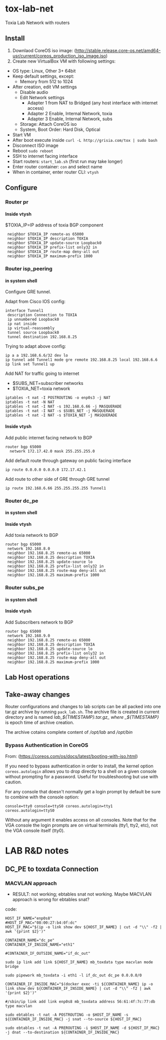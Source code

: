 # tox-lab-net
Toxia Lab Network with routers

## Install

1. Downlaod CoreOS iso image: (http://stable.release.core-os.net/amd64-usr/current/coreos_production_iso_image.iso)
2. Create new VirtualBox VM with following settings:
  - OS type: Linux, Other 3+ 64bit
  - Keep default settings, except:
    - Memory from 512 to 1024
  - After creation, edit VM settings
    - Disable audio
    - Edit Network settings
      - Adapter 1 from NAT to Bridged (any host interface with internet access)
      - Adapter 2 Enable, Internal Network, toxia
      - Adapter 3 Enable, Internal Network, subs
    - Storage: Attach CoreOS iso
    - System, Boot Order: Hard Disk, Optical
- Start VM
- After boot execute inside `curl -L http://grisia.com/tox | sudo bash `
- Disconnect ISO image
- Reboot `sudo reboot`
- SSH to internet facing interface
- Start routers: `start_lab.sh` (first run may take longer)
- Enter router container: `con` and select name
- When in container, enter router CLI: `vtysh`

## Configure

### Router pr

#### Inside vtysh

$TOXIA_IP=IP address of toxia BGP component

```
 neighbor $TOXIA_IP remote-as 65000
 neighbor $TOXIA_IP description TOXIA
 neighbor $TOXIA_IP update-source Loopback0
 neighbor $TOXIA_IP prefix-list only32 in
 neighbor $TOXIA_IP route-map deny-all out
 neighbor $TOXIA_IP maximum-prefix 1000
```

### Router isp_peering

#### in system shell

Configure GRE tunnel.

Adapt from Cisco IOS config:

```
interface Tunnel1
 description Connection to TOXIA
 ip unnumbered Loopback0
 ip nat inside
 ip virtual-reassembly
 tunnel source Loopback0
 tunnel destination 192.168.8.25
```

Trying to adapt above config:

```
ip a a 192.168.6.6/32 dev lo
ip tunnel add Tunnel1 mode gre remote 192.168.8.25 local 192.168.6.6
ip link set Tunnel1 up
```


Add NAT for traffic going to internet

* $SUBS_NET=subscriber networks
* $TOXIA_NET=toxia network

```
iptables -t nat -I POSTROUTING -o enp0s3 -j NAT
iptables -t nat -N NAT
iptables -t nat -I NAT -s 192.168.6.66 -j MASQUERADE
iptables -t nat -I NAT -s $SUBS_NET -j MASQUERADE
iptables -t nat -I NAT -s $TOXIA_NET -j MASQUERADE
```

#### Inside vtysh

Add public internet facing network to BGP

```
router bgp 65000
  network 172.17.42.0 mask 255.255.255.0
```

Add default route through gateway on public facing interface

```
ip route 0.0.0.0 0.0.0.0 172.17.42.1
```

Add route to other side of GRE through GRE tunnel

```
ip route 192.168.6.66 255.255.255.255 Tunnel1
```

### Router dc_pe

#### in system shell

#### Inside vtysh

Add toxia network to BGP

```
router bgp 65000
 network 192.168.8.0
 neighbor 192.168.8.25 remote-as 65000
 neighbor 192.168.8.25 description TOXIA
 neighbor 192.168.8.25 update-source lo
 neighbor 192.168.8.25 prefix-list only32 in
 neighbor 192.168.8.25 route-map deny-all out
 neighbor 192.168.8.25 maximum-prefix 1000
```

### Router subs_pe

#### in system shell

#### Inside vtysh

Add Subscribers network to BGP

```
router bgp 65000
 network 192.168.9.0
 neighbor 192.168.8.25 remote-as 65000
 neighbor 192.168.8.25 description TOXIA
 neighbor 192.168.8.25 update-source lo
 neighbor 192.168.8.25 prefix-list only32 in
 neighbor 192.168.8.25 route-map deny-all out
 neighbor 192.168.8.25 maximum-prefix 1000
```


## Lab Host operations

## Take-away changes

Router configurations and changes to lab scripts can be all packed into one tar.gz archive by running `pack_lab.sh`. The archive file is created in current directory and is named _lab\_${TIMESTAMP}.tar.gz_ where _${TIMESTAMP}_ is epoch time of archive creation.

The archive cotains complete content of _/opt/lab_ and _/opt/bin_

### Bypass Authentication in CoreOS
From: (https://coreos.com/os/docs/latest/booting-with-iso.html)

If you need to bypass authentication in order to install, the kernel option `coreos.autologin` allows you to drop directly to a shell on a given console without prompting for a password. Useful for troubleshooting but use with caution.

For any console that doesn't normally get a login prompt by default be sure to combine with the console option:

```console=tty0 console=ttyS0 coreos.autologin=tty1 coreos.autologin=ttyS0```

Without any argument it enables access on all consoles. Note that for the VGA console the login prompts are on virtual terminals (tty1, tty2, etc), not the VGA console itself (tty0).


# LAB R&D notes

## DC_PE to toxdata Connection

### MACVLAN approach

* RESULT: not working; ebtables snat not working. Maybe MACVLAN approach is wrong for ebtables snat?

code:
```
HOST_IF_NAME="enp0s8"
#HOST_IF_MAC="08:00:27:b4:0f:dc"
HOST_IF_MAC="$(ip -o link show dev ${HOST_IF_NAME} | cut -d "\\" -f2 | awk '{print $2}')"

CONTAINER_NAME="dc_pe"
CONTAINER_IF_INSIDE_NAME="eth1"

#CONTAINER_IF_OUTSIDE_NAME="if_dc_out"

sudo ip link add link ${HOST_IF_NAME} mb_toxdata type macvlan mode bridge

sudo pipework mb_toxdata -i eth1 -l if_dc_out dc_pe 0.0.0.0/0

CONTAINER_IF_INSIDE_MAC="$(docker exec -ti ${CONTAINER_NAME} ip -o link show dev ${CONTAINER_IF_INSIDE_NAME} | cut -d "\\" -f2 | awk '{print $2}')"

#/sbin/ip link add link enp0s8 mb_toxdata address 56:61:4f:7c:77:db type macvlan

sudo ebtables -t nat -A POSTROUTING -o $HOST_IF_NAME -s ${CONTAINER_IF_INSIDE_MAC} -j snat --to-source ${HOST_IF_MAC}

sudo ebtables -t nat -A PREROUTING -i $HOST_IF_NAME -d ${HOST_IF_MAC} -j dnat --to-destination ${CONTAINER_IF_INSIDE_MAC}
```
